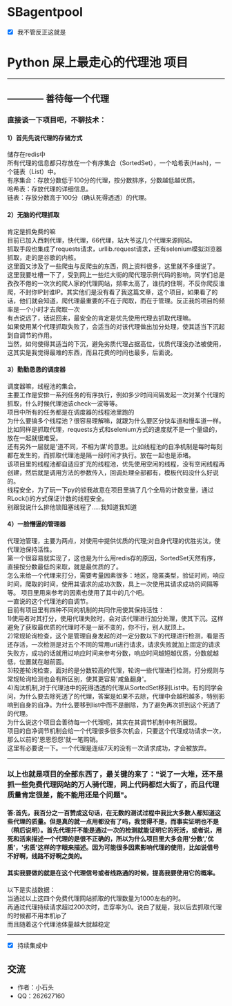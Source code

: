 # SBagentpool

- [x] 我不管反正这就是
# Python 屎上最走心的代理池 项目

------
## ———— 善待每一个代理



### 直接谈一下项目吧，不聊技术：

#### 1）首先先说代理的存储方式
储存在redis中<br>
所有代理的信息都只存放在一个有序集合（SortedSet），一个哈希表(Hash)，一个链表（List）中。<br>
有序集合：存放分数低于100分的代理，按分数排序，分数越低越优质。<br>
哈希表：存放代理的详细信息。<br>
链表：存放分数高于100分（确认死得透透）的代理。<br>

#### 2）无脑的代理抓取
肯定是抓免费的嘛<br>
目前已加入西刺代理，快代理，66代理，站大爷这几个代理来源网站。<br>
抓取手段也集成了requests请求，urllib.request请求，还有selenium模拟浏览器抓取，走的是谷歌的内核。<br>
这里面又涉及了一些爬虫与反爬虫的东西，网上资料很多，这里就不多细说了。<br>
这里我要吐槽一下了，受到网上一些烂大街的爬代理示例代码的影响，同学们总是孜孜不倦的一次次的爬人家的代理网站，频率太高了，谁抗的住啊，不反你爬反谁爬，不封你IP封谁IP。其实他们是没有看了我这篇文章，这个项目，如果看了的话，他们就会知道，爬代理最重要的不在于爬取，而在于管理。反正我的项目的频率是一个小时才去爬取一次<br>
有点说远了，话说回来，最安全的肯定是优先使用代理去抓取代理嘛。<br>
如果使用某个代理抓取失败了，会适当的对该代理做出加分处理，使其适当下沉起到自调节的作用。<br>
当然，如何使得其适当的下沉，避免劣质代理占据高位，优质代理没办法被使用，这其实是我觉得最难的东西，而且花费的时间也最多，后面说。<br>

#### 3）勤勤恳恳的调度器
调度器嘛，线程池的集合。<br>
主要工作是安排一系列任务的有序执行，例如多少时间间隔发起一次对某个代理的抓取，什么时候代理池该check一波等等。<br>
项目中所有的任务都是在调度器的线程池里跑的<br>
为什么要搞多个线程池？很容易理解嘛，就跟为什么要区分快车道和慢车道一样。比如同样是抓取代理，requests方式和selenium方式的速度就不是一个量级的，放在一起就很难受。<br>
还有另外一层就是'道不同，不相为谋'的意思。比如线程池的自净机制是每时每刻都在发生的，而抓取代理池是隔一段时间才执行。放在一起也是添堵。<br>
该项目里的线程池都自适应扩充的线程池，优先使用空闲的线程，没有空闲线程再创建，然后就是调用方法的参数传入，回调处理全部都有，模板代码没什么好说的。<br>
线程安全，为了玩一下py的锁我故意在项目里搞了几个全局的计数变量，通过RLock()的方式保证计数的线程安全。<br>
别跟我说什么排他锁阻塞线程了.....我知道我知道<br>

#### 4）一脸懵逼的管理器
代理池管理，主要为两点，对使用中提供优质的代理;对自身代理的优胜劣汰，使代理池保持活性。<br>
第一个很容易就实现了，这也是为什么用redis存的原因，SortedSet天然有序，直接按分数最低的来取，就是最优质的了。<br>
怎么来给一个代理来打分，需要考量因素很多：地区，隐匿类型，验证时间，响应时间，爬取的时间，使用其请求的成功次数，具上一次使用其请求成功的间隔等等。
项目里用来参考的因素也使用了其中的几个吧。<br>
一直说的这个代理池的自调节。<br>
目前有项目里有四种不同的机制的共同作用使其保持活性：<br>
1)使用者对其打分，使用代理失败时，会对该代理进行加分处理，使其下沉。这样避免了获取最优质的代理时不是一层不变的，你不行，别人就顶上。<br>
2)常规轮询检查，这个是管理自身发起的对一定分数以下的代理进行检测，看是否还存活，一次检测是对五个不同的常用url进行请求，请求失败就加上固定的请求失败方，成功的话就用过响应时间来参考分数，响应时间越短越优质，分数就越低，位置就在越前面。<br>
3)较差轮询检查，面对的是分数较高的代理，轮询一些代理进行检测，打分规则与常规轮询检测也会有所区别，使其更容易'咸鱼翻身'。<br>
4)淘汰机制,对于代理池中的死得透透的代理从SortedSet移到List中。有的同学会问，为什么要去除死透了的代理，答案是如果不去除，代理中会越积越多，特别影响到自身的自净。为什么要移到list中而不是删除，为了避免再次抓到这个死透了的代理。<br>
为什么说这个项目会善待每一个代理呢，其实在其调节机制中有所展现。<br>
项目的自净调节机制会给一个代理很多很多次机会，只要这个代理成功请求一次，那么以前的'恩恩怨怨'就一笔购销。<br>
这里有必要说一下。一个代理是连续7天的没有一次请求成功，才会被放弃。<br>

------
### 以上也就是项目的全部东西了，最关键的来了："说了一大堆，还不是抓一些免费代理网站的万人骑代理，网上代码都烂大街了，而且代理质量肯定很差，能不能用还是个问题"。
#### 答:首先，我百分之一百赞成这句话，在无数的测试过程中我比大多数人都知道这些代理的质量。但是真的就一点用都没有了吗，我觉得不是，而事实证明也不是（稍后说明）。首先代理并不能是通过一次的检测就能证明它的死活，或者说，用死和活来描述一个代理的是很不正确的，所以为什么项目里大多会用'分数','优质'，'劣质'这样的字眼来描述。因为可能很多因素影响代理的使用，比如说信号不好啊，线路不好啊之类的。
#### 其实我要做的就是在这个代理信号或者线路通的时候，提高我要使用它的概率。

以下是实战数据：<br>
当通过以上这四个免费代理网站抓取的代理数量为1000左右的时。<br>
再通过代理持续请求超过200次时，击穿率为0。说白了就是，我以后去抓取代理的时候都不用本机ip了<br>
而且随着这个代理池体量越大就越稳定












------
- [x] 持续集成中
## 交流
* 作者：小石头
* QQ：262627160
